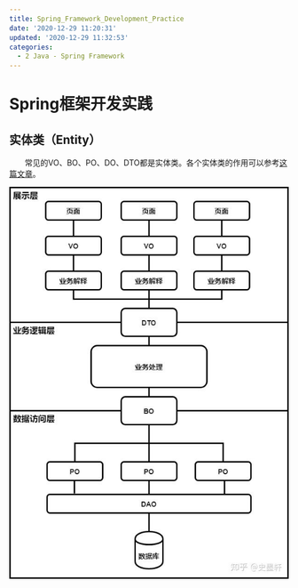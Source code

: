 ```yaml
---
title: Spring_Framework_Development_Practice
date: '2020-12-29 11:20:31'
updated: '2020-12-29 11:32:53'
categories:
  - 2 Java - Spring Framework
---
```

# Spring框架开发实践

## 实体类（Entity）

　　常见的VO、BO、PO、DO、DTO都是实体类。各个实体类的作用可以参考[这篇文章](https://zhuanlan.zhihu.com/p/102389552)。

![](./Spring_Framework_Development_Practice/1.jpg)

